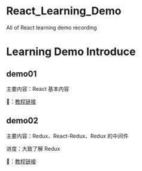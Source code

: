 # React_Learning_Demo

All of React learning demo recording

# Learning Demo Introduce

## demo01

主要内容：React 基本内容

🔗：[教程链接](https://jspang.com/detailed?id=46#toc21)

## demo02

主要内容：Redux、React-Redux、Redux 的中间件

进度：大致了解 Redux

🔗：[教程链接](https://jspang.com/detailed?id=48#toc345)
